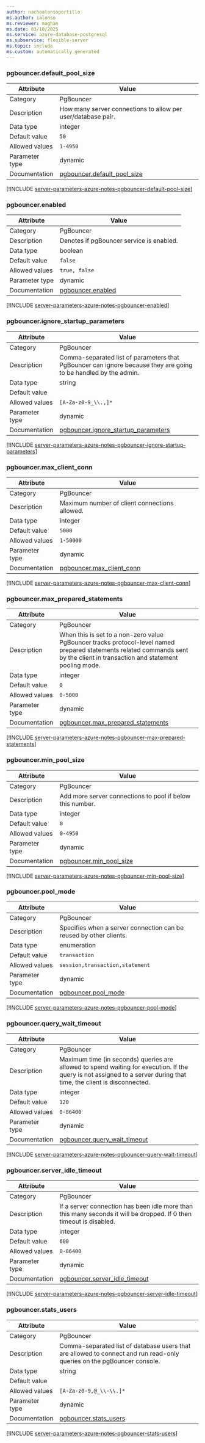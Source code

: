 ```yaml
---
author: nachoalonsoportillo
ms.author: ialonso
ms.reviewer: maghan
ms.date: 03/10/2025
ms.service: azure-database-postgresql
ms.subservice: flexible-server
ms.topic: include
ms.custom: automatically generated
---
```

### pgbouncer.default_pool_size

| Attribute | Value |
| --- | --- |
| Category | PgBouncer |
| Description | How many server connections to allow per user/database pair. |
| Data type | integer |
| Default value | `50` |
| Allowed values | `1-4950` |
| Parameter type | dynamic |
| Documentation | [pgbouncer.default_pool_size](https://www.pgbouncer.org/config.html#default_pool_size) |


[!INCLUDE [server-parameters-azure-notes-pgbouncer-default-pool-size](./server-parameters-azure-notes-pgbouncer-default-pool-size.md)]



### pgbouncer.enabled

| Attribute | Value |
| --- | --- |
| Category | PgBouncer |
| Description | Denotes if pgBouncer service is enabled. |
| Data type | boolean |
| Default value | `false` |
| Allowed values | `true, false` |
| Parameter type | dynamic |
| Documentation | [pgbouncer.enabled](https://www.pgbouncer.org/config.html#enabled) |


[!INCLUDE [server-parameters-azure-notes-pgbouncer-enabled](./server-parameters-azure-notes-pgbouncer-enabled.md)]



### pgbouncer.ignore_startup_parameters

| Attribute | Value |
| --- | --- |
| Category | PgBouncer |
| Description | Comma-separated list of parameters that PgBouncer can ignore because they are going to be handled by the admin. |
| Data type | string |
| Default value | |
| Allowed values | `[A-Za-z0-9_\\.,]*` |
| Parameter type | dynamic |
| Documentation | [pgbouncer.ignore_startup_parameters](https://www.pgbouncer.org/config.html#ignore_startup_parameters) |


[!INCLUDE [server-parameters-azure-notes-pgbouncer-ignore-startup-parameters](./server-parameters-azure-notes-pgbouncer-ignore-startup-parameters.md)]



### pgbouncer.max_client_conn

| Attribute | Value |
| --- | --- |
| Category | PgBouncer |
| Description | Maximum number of client connections allowed. |
| Data type | integer |
| Default value | `5000` |
| Allowed values | `1-50000` |
| Parameter type | dynamic |
| Documentation | [pgbouncer.max_client_conn](https://www.pgbouncer.org/config.html#max_client_conn) |


[!INCLUDE [server-parameters-azure-notes-pgbouncer-max-client-conn](./server-parameters-azure-notes-pgbouncer-max-client-conn.md)]



### pgbouncer.max_prepared_statements

| Attribute | Value |
| --- | --- |
| Category | PgBouncer |
| Description | When this is set to a non-zero value PgBouncer tracks protocol-level named prepared statements related commands sent by the client in transaction and statement pooling mode. |
| Data type | integer |
| Default value | `0` |
| Allowed values | `0-5000` |
| Parameter type | dynamic |
| Documentation | [pgbouncer.max_prepared_statements](https://www.pgbouncer.org/config.html#max_prepared_statements) |


[!INCLUDE [server-parameters-azure-notes-pgbouncer-max-prepared-statements](./server-parameters-azure-notes-pgbouncer-max-prepared-statements.md)]



### pgbouncer.min_pool_size

| Attribute | Value |
| --- | --- |
| Category | PgBouncer |
| Description | Add more server connections to pool if below this number. |
| Data type | integer |
| Default value | `0` |
| Allowed values | `0-4950` |
| Parameter type | dynamic |
| Documentation | [pgbouncer.min_pool_size](https://www.pgbouncer.org/config.html#min_pool_size) |


[!INCLUDE [server-parameters-azure-notes-pgbouncer-min-pool-size](./server-parameters-azure-notes-pgbouncer-min-pool-size.md)]



### pgbouncer.pool_mode

| Attribute | Value |
| --- | --- |
| Category | PgBouncer |
| Description | Specifies when a server connection can be reused by other clients. |
| Data type | enumeration |
| Default value | `transaction` |
| Allowed values | `session,transaction,statement` |
| Parameter type | dynamic |
| Documentation | [pgbouncer.pool_mode](https://www.pgbouncer.org/config.html#pool_mode) |


[!INCLUDE [server-parameters-azure-notes-pgbouncer-pool-mode](./server-parameters-azure-notes-pgbouncer-pool-mode.md)]



### pgbouncer.query_wait_timeout

| Attribute | Value |
| --- | --- |
| Category | PgBouncer |
| Description | Maximum time (in seconds) queries are allowed to spend waiting for execution. If the query is not assigned to a server during that time, the client is disconnected. |
| Data type | integer |
| Default value | `120` |
| Allowed values | `0-86400` |
| Parameter type | dynamic |
| Documentation | [pgbouncer.query_wait_timeout](https://www.pgbouncer.org/config.html#query_wait_timeout) |


[!INCLUDE [server-parameters-azure-notes-pgbouncer-query-wait-timeout](./server-parameters-azure-notes-pgbouncer-query-wait-timeout.md)]



### pgbouncer.server_idle_timeout

| Attribute | Value |
| --- | --- |
| Category | PgBouncer |
| Description | If a server connection has been idle more than this many seconds it will be dropped. If 0 then timeout is disabled. |
| Data type | integer |
| Default value | `600` |
| Allowed values | `0-86400` |
| Parameter type | dynamic |
| Documentation | [pgbouncer.server_idle_timeout](https://www.pgbouncer.org/config.html#server_idle_timeout) |


[!INCLUDE [server-parameters-azure-notes-pgbouncer-server-idle-timeout](./server-parameters-azure-notes-pgbouncer-server-idle-timeout.md)]



### pgbouncer.stats_users

| Attribute | Value |
| --- | --- |
| Category | PgBouncer |
| Description | Comma-separated list of database users that are allowed to connect and run read-only queries on the pgBouncer console. |
| Data type | string |
| Default value | |
| Allowed values | `[A-Za-z0-9,@_\\-\\.]*` |
| Parameter type | dynamic |
| Documentation | [pgbouncer.stats_users](https://www.pgbouncer.org/config.html#stats_users) |


[!INCLUDE [server-parameters-azure-notes-pgbouncer-stats-users](./server-parameters-azure-notes-pgbouncer-stats-users.md)]



